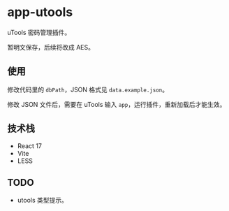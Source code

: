 # app-utools

uTools 密码管理插件。

暂明文保存，后续将改成 AES。


## 使用

修改代码里的 `dbPath`，JSON 格式见 `data.example.json`。

修改 JSON 文件后，需要在 uTools 输入 `app`，运行插件，重新加载后才能生效。


## 技术栈

* React 17
* Vite
* LESS


## TODO

* utools 类型提示。
